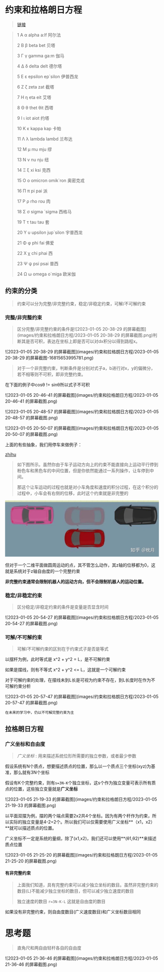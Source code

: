 # 约束和拉格朗日方程

> [链接](https://www.bilibili.com/video/BV1v741127Xm/?spm_id_from=333.337.search-card.all.click&vd_source=782af047fbca87ac3084937682017138)

>1 Α α alpha a:lf 阿尔法 
>
>2 Β β beta bet 贝塔 
>
>3 Γ γ gamma ga:m 伽马 
>
>4 Δ δ delta delt 德尔塔 
>
>5 Ε ε epsilon ep`silon 伊普西龙 
>
>6 Ζ ζ zeta zat 截塔 
>
>7 Η η eta eit 艾塔 
>
>8 Θ θ thet θit 西塔 
>
>9 Ι ι iot aiot 约塔 
>
>10 Κ κ kappa kap 卡帕 
>
>11 Λ λ lambda lambd 兰布达 
>
>12 Μ μ mu mju 缪 
>
>13 Ν ν nu nju 纽 
>
>14 Ξ ξ xi ksi 克西 
>
>15 Ο ο omicron omik`ron 奥密克戎 
>
>16 Π π pi pai 派 
>
>17 Ρ ρ rho rou 肉 
>
>18 Σ σ sigma `sigma 西格马 
>
>19 Τ τ tau tau 套 
>
>20 Υ υ upsilon jup`silon 宇普西龙 
>
>21 Φ φ phi fai 佛爱 
>
>22 Χ χ chi phai 西
>
>23 Ψ ψ psi psai 普西 
>
>24 Ω ω omega o`miga 欧米伽



## 约束的分类

> 约束可以分为完整/非完整约束，稳定/非稳定约束，可解/不可解约束



### 完整/非完整约束

> 区分完整/非完整约束的条件是![2023-01-05 20-38-29 的屏幕截图](images/约束和拉格朗日方程/2023-01-05 20-38-29 的屏幕截图.png)判断其是否可积，表达在坐标上即是否可以对dx积分以得到路程x。

![2023-01-05 20-38-29 的屏幕截图](images/约束和拉格朗日方程/2023-01-05 20-38-29 的屏幕截图-16815653995781.png)

> 对于一个非完整约束，判断条件是分别对式子a，b进行对x，y的偏微分，若不相等则不可积，即非完整约束。

在下面的例子中cosθ != sinθ所以式子不可积

![2023-01-05 20-46-41 的屏幕截图](images/约束和拉格朗日方程/2023-01-05 20-46-41 的屏幕截图.png)

![2023-01-05 20-48-57 的屏幕截图](images/约束和拉格朗日方程/2023-01-05 20-48-57 的屏幕截图.png)

![2023-01-05 20-50-07 的屏幕截图](images/约束和拉格朗日方程/2023-01-05 20-50-07 的屏幕截图.png)

上面的有些抽象，我们用停车来做例子：

[zhihu](https://zhuanlan.zhihu.com/p/48662038)

> 如下图所示。虽然你由于车子运动方向上的约束不能直接向上运动平行停到粉色车和黑色车的中间位置，但是你依然能通过一系列操作，让车停到中间。
>
> 那这个让车运动的过程也就是对小车角度和速度的积分过程，在这个积分的过程中，小车会有右侧的位移，此时这个约束就是非完整的

![img](images/约束和拉格朗日方程/v2-f55073a6b6fe386e56c58b0c3188a564_720w.webp)

但对于一个二维平面做圆周运动的点，其不管怎么动作，其z轴的位移都为0，这就是系统对于z轴自由度的一个完整约束

**非完整约束通常会限制机器人的运动方向，但不会限制机器人的运动位置。**



### 稳定/非稳定约束

> 区分稳定/非稳定约束的条件是变量是否显含时间

![2023-01-05 20-54-27 的屏幕截图](images/约束和拉格朗日方程/2023-01-05 20-54-27 的屏幕截图.png)

### 可解/不可解约束

> 可解/不可解约束的区别在于约束式子是否是等式

以摆杆为例，此时等式是 x^2 + y^2 = L，是不可解约束

如果是摆线，则有不等式 x^2 + y^2 <= L，这就是一个可解约束

对于可解约束的处理，在摆线未到L长是可视为约束不存在，到L长度时在作为不可解约束分析

![2023-01-05 20-57-47 的屏幕截图](images/约束和拉格朗日方程/2023-01-05 20-57-47 的屏幕截图.png)

```c
在未来的学习中，仍以不可解完整约束为主
```





## 拉格朗日方程



### 广义坐标和自由度

> *广义坐标* :  用来描述系统位形所需要的独立参数，或者最少参数

假设系统有N个质点，想要描述质点的位置，那么以一个质点三个坐标(xyz)为基准，那么就有3N个坐标

假设有K个完整约束，则有` s=3N-K `个独立坐标，这s个作为独立变量可表示所有质点的位置，这些独立变量就是**广义坐标**

![2023-01-05 21-19-33 的屏幕截图](images/约束和拉格朗日方程/2023-01-05 21-19-33 的屏幕截图.png)



以平面双摆为例，摆的两个端点需要2x2共4个坐标。因为有两个杆作为约束，所以实际的独立变量是4-2=2个。所以我们可以仅需要使用广义坐标**（x1，x2）**就可以描述质点的位置。

广义坐标不一定是系统的量纲，除了(x1,x2)，我们还可以使用**(θ1,θ2)**来描述质点位置

![2023-01-05 21-25-20 的屏幕截图](images/约束和拉格朗日方程/2023-01-05 21-25-20 的屏幕截图.png)



#### 有非完整约束

> 上面我们知道，具有完整约束可以减少独立坐标的数目。虽然非完整约束的数目(L)不能减少独立坐标的数目，但可以减少独立速度的数目
>
> 独立速度的数目 `r=3N-K-L` 这就是自由度的数目

如果没有非完整约束，则自由度数目(广义速度数目)和广义坐标数目相同







# 思考题

> 直角尺和两自由轻杆各自的自由度

![2023-01-05 21-36-46 的屏幕截图](images/约束和拉格朗日方程/2023-01-05 21-36-46 的屏幕截图.png)









